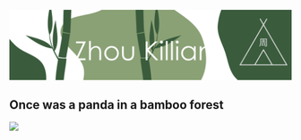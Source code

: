 ![](./head.svg)
## Once was a panda in a bamboo forest
![](https://img.shields.io/badge/-donate_to_wwf-fff?style=for-the-badge&logo=./index64.svg)
